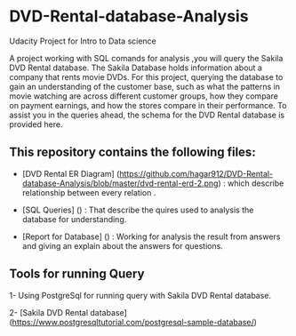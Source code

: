 # DVD-Rental-database-Analysis
Udacity Project for Intro to Data science

A project working with SQL comands for analysis ,you will query the Sakila DVD Rental database. 
The Sakila Database holds information about a company that rents movie DVDs. For this project, querying the database to gain an understanding of the customer base, such as what the patterns in movie watching are across different customer groups, how they compare on payment earnings, and how the stores compare in their performance. 
To assist you in the queries ahead, the schema for the DVD Rental database is provided here.

## This repository contains the following files:
 
 * [DVD Rental ER Diagram] (https://github.com/hagar912/DVD-Rental-database-Analysis/blob/master/dvd-rental-erd-2.png) :
       which describe relationship between every relation .
 
 * [SQL Queries] () :
       That describe the quires used to analysis the database for understanding.
 
 * [Report for Database] () :
       Working for analysis the result from answers and giving an explain about the answers for questions.
 
 ## Tools for running Query 
 1- Using PostgreSql for running query with Sakila DVD Rental database.
 
 2- [Sakila DVD Rental database] (https://www.postgresqltutorial.com/postgresql-sample-database/)
